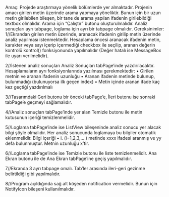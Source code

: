Amaç:  Projede araştırmaya yönelik bölümlerde yer almaktadır. Projenin amacı girilen metin üzerinde arama yapmaya yöneliktir. Bunun için bir uzun metin girilebilen bileşen, bir tane de arama yapılan 
ifadenin girilebildiği textbox olmalıdır. Arama için “Çalıştır” butonu oluşturulmalıdır. Analiz sonuçları ayrı tabpage, loglama için ayrı bir tabpage olmalıdır. 
Gereksinimler:
1//Ekrandan girilen metin üzerinde, aranacak ifadenin girilip metin üzerinde analiz yapılması istenmektedir. Hesaplama öncesi aranacak ifadenin metin, karakter veya sayı içerip içermediği checkbox ile seçilip,
aranan değerin kontrolü kontrol() fonksiyonunda yapılmalıdır (Değer hatalı ise MessageBox ile uyarı verilmelidir).

2//İstenen analiz sonuçları Analiz Sonuçları tabPage’inde yazdırılacaktır. Hesaplamaların ayrı fonksiyonlarında yazılması gerekmektedir: 
• Girilen metnin ve aranan ifadenin uzunluğu 
• Aranan ifadenin metinde bulunup, bulunmadığı (bulunuyorsa ilk geçen index) 
• Metin içinde aranan ifade kaç kez geçtiği yazdırılmalı

3//Tasarımdaki Geri butonu bir önceki tabPage’e, İleri butonu ise sonraki tabPage’e geçmeyi sağlamalıdır.

4//Analiz sonuçları tabPage’inde yer alan Temizle butonu ile metin kutusunun içeriği temizlenmelidir.

5//Loglama tabPage’inde ise ListView bileşeninde analiz sonucu yer alacak bilgi şöyle olmalıdır. Her analiz sonucunda loglamaya bu bilgiler otomatik eklenmelidir. Bilgi içeriği 
• i. (i=1,2,3,….) metinde xxxx ifadesi aranmış ve yy defa bulunmuştur. Metnin uzunluğu x’tir.

6//Loglama tabPage’inde ise Temizle butonu ile liste temizlenmelidir. Ana Ekran butonu ile de Ana Ekran tabPage’ine geçiş yapılmalıdır.

7//Ekranda 3 ayrı tabpage omalı. Tab’ler arasında ileri-geri gezinme belirtildiği gibi yapılmalıdır. 

8//Program açıldığında sağ alt köşeden notification vermelidir. Bunun için NotifyIcon bileşeni kullanılmalıdır.
